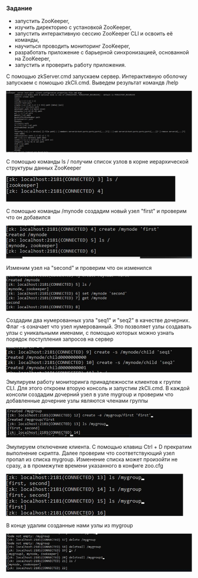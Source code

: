### Задание
- запустить ZooKeeper,
- изучить директорию с установкой ZooKeeper,
- запустить интерактивную сессию ZooKeeper CLI и освоить её команды,
- научиться проводить мониторинг ZooKeeper,
- разработать приложение с барьерной синхронизацией, основанной на ZooKeeper,
- запустить и проверить работу приложения.


С помощью zkServer.cmd запускаем сервер. Интерактивную оболочку запускаем с помощью zkCli.cmd. Выведем результат командв /help

![](https://github.com/MyCatsGitHub/big_data/blob/main/L4/screen/1.JPG?raw=true)

С помощью команды ls / получим список узлов в корне иерархической структуры данных ZooKeeper

![](https://github.com/MyCatsGitHub/big_data/blob/main/L4/screen/2.JPG?raw=true)

С помощью команды /mynode создадим новый узел "first" и проверим что он добавился

![](https://github.com/MyCatsGitHub/big_data/blob/main/L4/screen/3.JPG?raw=true)

Изменим узел на "second" и проверим что он изменился

![](https://github.com/MyCatsGitHub/big_data/blob/main/L4/screen/4.JPG?raw=true)

Создадим два нумерованных узла "seq1" и "seq2" в качестве дочерних. Флаг -s означает что узел нумерованный. Это позволяет узлы создавать улзы с уникальными именами, с помощью которых можно узнать порядок поступления
запросов на сервер

![](https://github.com/MyCatsGitHub/big_data/blob/main/L4/screen/5.JPG?raw=true)


Эмулируем работу мониторинга принадлежности клиентов к группе CLI. Для этого откроем вторую консоль и запустим zkCli.cmd. В каждой консоли создадим дочерний узел в узле mygroup и проверим что добавленные дочерние узлы
являются членами группы

![](https://github.com/MyCatsGitHub/big_data/blob/main/L4/screen/7.JPG?raw=true)

Эмулируем отключение клиента. С помощью клавиш Ctrl + D прекратим выполнение скрипта. Далее проверим что соответствующий узел пропал из списка mygroup. Изменение списка может произойти не сразу, а в промежутке времени
указанного в конфиге zoo.cfg

![](https://github.com/MyCatsGitHub/big_data/blob/main/L4/screen/8.JPG?raw=true)

В конце удалим созданные нами узлы из mygroup

![](https://github.com/MyCatsGitHub/big_data/blob/main/L4/screen/9.JPG?raw=true)
